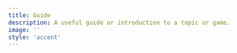 ```yaml
---
title: Guide
description: A useful guide or introduction to a topic or game.
image: ''
style: 'accent'
---
```


